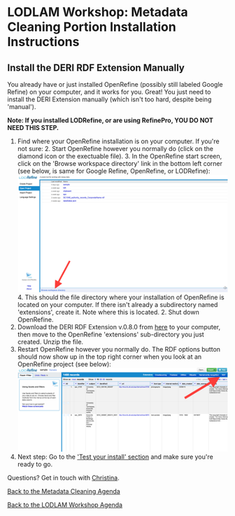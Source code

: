 # LODLAM Workshop: Metadata Cleaning Portion Installation Instructions
## Install the DERI RDF Extension Manually
You already have or just installed OpenRefine (possibly still labeled Google Refine) on your computer, and it works for you. Great! You just need to install the DERI Extension manually (which isn't too hard, despite being 'manual').

**Note: If you installed LODRefine, or are using RefinePro, YOU DO NOT NEED THIS STEP.**

1. Find where your OpenRefine installation is on your computer. If you're not sure:
    2. Start OpenRefine however you normally do (click on the diamond icon or the exectuable file).
    3. In the OpenRefine start screen, click on the 'Browse workspace directory' link in the bottom left corner (see below, is same for Google Refine, OpenRefine, or LODRefine):
    ![LODRefine Browse Workspace Directory link location](../Images/OpenRefine_BrowseWorkspace.png "LODRefine Browse Workspace Directory link location")
    4. This should the file directory where your installation of OpenRefine is located on your computer. If there isn't already a subdirectory named 'extensions', create it. Note where this is located.
    2. Shut down OpenRefine.
2. Download the DERI RDF Extension v.0.8.0 from [here](http://refine.deri.ie/) to your computer, then move to the OpenRefine 'extensions' sub-directory you just created. Unzip the file.
3. Restart OpenRefine however you normally do. The RDF options button should now show up in the top right corner when you look at an OpenRefine project (see below):
![LODRefine Project RDF Extension List Location](../Images/OpenRefine_RDFbutton.png "LODRefine Project RDF Extension List Location")
4. Next step: Go to the ['Test your install' section](OpenRefineInstallationTest.md) and make sure you're ready to go.

Questions? Get in touch with [Christina](mailto:cmharlow@gmail.com).

[Back to the Metadata Cleaning Agenda](../)

[Back to the LODLAM Workshop Agenda](https://github.com/LODLAM/LODLAMTO16)
